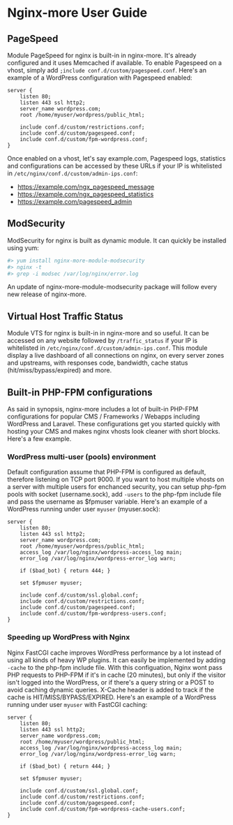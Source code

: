 # Nginx-more User Guide

## PageSpeed

Module PageSpeed for nginx is built-in in nginx-more. It's already configured and it uses Memcached if available. To enable Pagespeed on a vhost, simply add `;include conf.d/custom/pagespeed.conf`. Here's an example of a WordPress configuration with Pagespeed enabled:

```text
server {
    listen 80;
    listen 443 ssl http2;
    server_name wordpress.com;
    root /home/myuser/wordpress/public_html;

    include conf.d/custom/restrictions.conf;
    include conf.d/custom/pagespeed.conf;
    include conf.d/custom/fpm-wordpress.conf;
}
```

Once enabled on a vhost, let's say example.com, Pagespeed logs, statistics and configurations can be accessed by these URLs if your IP is whitelisted in `/etc/nginx/conf.d/custom/admin-ips.conf`:

*   https://example.com/ngx_pagespeed_message
*   https://example.com/ngx_pagespeed_statistics
*   https://example.com/pagespeed_admin

## ModSecurity

ModSecurity for nginx is built as dynamic module. It can quickly be installed using yum:

```bash
#> yum install nginx-more-module-modsecurity
#> nginx -t
#> grep -i modsec /var/log/nginx/error.log
```

An update of nginx-more-module-modsecurity package will follow every new release of nginx-more. 

## Virtual Host Traffic Status

Module VTS for nginx is built-in in nginx-more and so useful. It can be accessed on any website followed by `/traffic_status` if your IP is whitelisted in `/etc/nginx/conf.d/custom/admin-ips.conf`. This module display a live dashboard of all connections on nginx, on every server zones and upstreams, with responses code, bandwidth, cache status (hit/miss/bypass/expired) and more.

## Built-in PHP-FPM configurations

As said in synopsis, nginx-more includes a lot of built-in PHP-FPM configurations for popular CMS / Frameworks / Webapps including WordPress and Laravel. These configurations get you started quickly with hosting your CMS and makes nginx vhosts look cleaner with short blocks. Here's a few example.

### WordPress multi-user (pools) environment

Default configuration assume that PHP-FPM is configured as default, therefore listening on TCP port 9000. If you want to host multiple vhosts on a server with multiple users for enchanced security, you can setup php-fpm pools with socket (username.sock), add `-users` to the php-fpm include file and pass the username as $fpmuser variable. Here's an example of a WordPress running under user `myuser` (myuser.sock):

```text
server {
    listen 80;
    listen 443 ssl http2;
    server_name wordpress.com;
    root /home/myuser/wordpress/public_html;
    access_log /var/log/nginx/wordpress-access_log main;
    error_log /var/log/nginx/wordpress-error_log warn;

    if ($bad_bot) { return 444; }

    set $fpmuser myuser;

    include conf.d/custom/ssl.global.conf;
    include conf.d/custom/restrictions.conf;
    include conf.d/custom/pagespeed.conf;
    include conf.d/custom/fpm-wordpress-users.conf;
}
```

### Speeding up WordPress with Nginx

Nginx FastCGI cache improves WordPress performance by a lot instead of using all kinds of heavy WP plugins. It can easily be implemented by adding `-cache` to the php-fpm include file. With this configuation, Nginx wont pass PHP requests to PHP-FPM if it's in cache (20 minutes), but only if the visitor isn't logged into the WordPress, or if there's a query string or a POST to avoid caching dynamic queries. X-Cache header is added to track if the cache is HIT/MISS/BYPASS/EXPIRED. Here's an example of a WordPress running under user `myuser` with FastCGI caching:

```text
server {
    listen 80;
    listen 443 ssl http2;
    server_name wordpress.com;
    root /home/myuser/wordpress/public_html;
    access_log /var/log/nginx/wordpress-access_log main;
    error_log /var/log/nginx/wordpress-error_log warn;

    if ($bad_bot) { return 444; }

    set $fpmuser myuser;

    include conf.d/custom/ssl.global.conf;
    include conf.d/custom/restrictions.conf;
    include conf.d/custom/pagespeed.conf;
    include conf.d/custom/fpm-wordpress-cache-users.conf;
}
```
